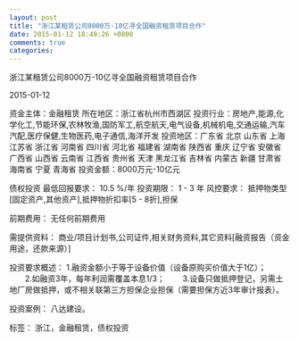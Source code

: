 ```yaml
---
layout: post
title: "浙江某租赁公司8000万-10亿寻全国融资租赁项目合作"
date: 2015-01-12 18:49:26 +0800
comments: true
categories: 
---
```

浙江某租赁公司8000万-10亿寻全国融资租赁项目合作



2015-01-12

资金主体：金融租赁
所在地区：浙江省杭州市西湖区
投资行业：房地产,能源,化学化工,节能环保,农林牧渔,国防军工,航空航天,电气设备,机械机电,交通运输,汽车汽配,医疗保健,生物医药,电子通信,海洋开发
投资地区：广东省 北京 山东省 上海 江苏省 浙江省 河南省 四川省 河北省 福建省 湖南省 陕西省 重庆 辽宁省 安徽省 广西省 山西省 云南省 江西省 贵州省 天津 黑龙江省 吉林省 内蒙古 新疆 甘肃省 海南省 宁夏 青海省
投资金额：8000万元-10亿元

债权投资
最低回报要求：
                            10.5 %/年
                                                                                投资期限：
                            1 - 3 年
                                                                                                                                        风控要求：
                            抵押物类型[固定资产,其他资产],抵押物折扣率[5 - 8折],担保

前期费用：
无任何前期费用

需提供资料：
商业/项目计划书,公司证件,相关财务资料,其它资料[融资报告（资金用途，还款来源）]

投资要求概述：
1.融资金额小于等于设备价值（设备原购买价值大于1亿）；
　　2.如融资3年，每年利润需覆盖本息1/3；
　　3.设备只做抵押登记，另需土地厂房做抵押，或不相关联第三方担保企业担保（需要担保方近3年审计报表）。

投资案例：
八达建设。

标签：
浙江，金融租赁，债权投资

